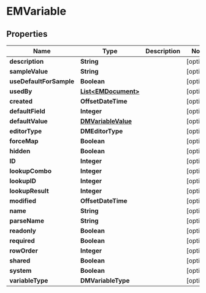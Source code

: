 

# EMVariable



## Properties

| Name | Type | Description | Notes |
|------------ | ------------- | ------------- | -------------|
|**description** | **String** |  |  [optional] |
|**sampleValue** | **String** |  |  [optional] |
|**useDefaultForSample** | **Boolean** |  |  [optional] |
|**usedBy** | [**List&lt;EMDocument&gt;**](EMDocument.md) |  |  [optional] |
|**created** | **OffsetDateTime** |  |  [optional] |
|**defaultField** | **Integer** |  |  [optional] |
|**defaultValue** | [**DMVariableValue**](DMVariableValue.md) |  |  [optional] |
|**editorType** | **DMEditorType** |  |  [optional] |
|**forceMap** | **Boolean** |  |  [optional] |
|**hidden** | **Boolean** |  |  [optional] |
|**ID** | **Integer** |  |  [optional] |
|**lookupCombo** | **Integer** |  |  [optional] |
|**lookupID** | **Integer** |  |  [optional] |
|**lookupResult** | **Integer** |  |  [optional] |
|**modified** | **OffsetDateTime** |  |  [optional] |
|**name** | **String** |  |  [optional] |
|**parseName** | **String** |  |  [optional] |
|**readonly** | **Boolean** |  |  [optional] |
|**required** | **Boolean** |  |  [optional] |
|**rowOrder** | **Integer** |  |  [optional] |
|**shared** | **Boolean** |  |  [optional] |
|**system** | **Boolean** |  |  [optional] |
|**variableType** | **DMVariableType** |  |  [optional] |



